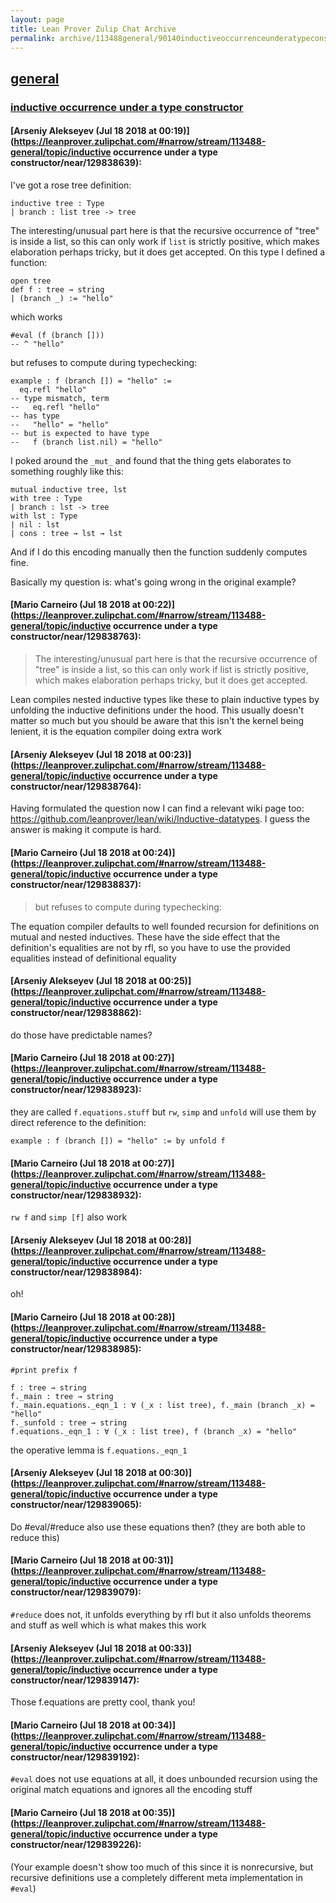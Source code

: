 ```yaml
---
layout: page
title: Lean Prover Zulip Chat Archive 
permalink: archive/113488general/90140inductiveoccurrenceunderatypeconstructor.html
---
```


## [general](index.html)
### [inductive occurrence under a type constructor](90140inductiveoccurrenceunderatypeconstructor.html)

#### [Arseniy Alekseyev (Jul 18 2018 at 00:19)](https://leanprover.zulipchat.com/#narrow/stream/113488-general/topic/inductive occurrence under a type constructor/near/129838639):
I've got a rose tree definition:

    inductive tree : Type
    | branch : list tree -> tree

The interesting/unusual part here is that the recursive occurrence of "tree" is inside a list, so this can only work if `list` is strictly positive, which makes elaboration perhaps tricky, but it does get accepted.
On this type I defined a function:

    open tree
    def f : tree → string
    | (branch _) := "hello"

which works

    #eval (f (branch []))
    -- ^ "hello"

but refuses to compute during typechecking:

    example : f (branch []) = "hello" :=
      eq.refl "hello"
    -- type mismatch, term
    --   eq.refl "hello"
    -- has type
    --   "hello" = "hello"
    -- but is expected to have type
    --   f (branch list.nil) = "hello"

I poked around the `_mut_` and found that the thing gets elaborates to something roughly like this:

    mutual inductive tree, lst
    with tree : Type
    | branch : lst -> tree
    with lst : Type
    | nil : lst
    | cons : tree → lst → lst

And if I do this encoding manually then the function suddenly computes fine.

Basically my question is: what's going wrong in the original example?

#### [Mario Carneiro (Jul 18 2018 at 00:22)](https://leanprover.zulipchat.com/#narrow/stream/113488-general/topic/inductive occurrence under a type constructor/near/129838763):
> The interesting/unusual part here is that the recursive occurrence of "tree" is inside a list, so this can only work if list is strictly positive, which makes elaboration perhaps tricky, but it does get accepted.

Lean compiles nested inductive types like these to plain inductive types by unfolding the inductive definitions under the hood. This usually doesn't matter so much but you should be aware that this isn't the kernel being lenient, it is the equation compiler doing extra work

#### [Arseniy Alekseyev (Jul 18 2018 at 00:23)](https://leanprover.zulipchat.com/#narrow/stream/113488-general/topic/inductive occurrence under a type constructor/near/129838764):
Having formulated the question now I can find a relevant wiki page too: https://github.com/leanprover/lean/wiki/Inductive-datatypes. I guess the answer is making it compute is hard.

#### [Mario Carneiro (Jul 18 2018 at 00:24)](https://leanprover.zulipchat.com/#narrow/stream/113488-general/topic/inductive occurrence under a type constructor/near/129838837):
> but refuses to compute during typechecking:

The equation compiler defaults to well founded recursion for definitions on mutual and nested inductives. These have the side effect that the definition's equalities are not by rfl, so you have to use the provided equalities instead of definitional equality

#### [Arseniy Alekseyev (Jul 18 2018 at 00:25)](https://leanprover.zulipchat.com/#narrow/stream/113488-general/topic/inductive occurrence under a type constructor/near/129838862):
do those have predictable names?

#### [Mario Carneiro (Jul 18 2018 at 00:27)](https://leanprover.zulipchat.com/#narrow/stream/113488-general/topic/inductive occurrence under a type constructor/near/129838923):
they are called `f.equations.stuff` but `rw`, `simp` and `unfold` will use them by direct reference to the definition:
```lean
example : f (branch []) = "hello" := by unfold f
```

#### [Mario Carneiro (Jul 18 2018 at 00:27)](https://leanprover.zulipchat.com/#narrow/stream/113488-general/topic/inductive occurrence under a type constructor/near/129838932):
`rw f` and `simp [f]` also work

#### [Arseniy Alekseyev (Jul 18 2018 at 00:28)](https://leanprover.zulipchat.com/#narrow/stream/113488-general/topic/inductive occurrence under a type constructor/near/129838984):
oh!

#### [Mario Carneiro (Jul 18 2018 at 00:28)](https://leanprover.zulipchat.com/#narrow/stream/113488-general/topic/inductive occurrence under a type constructor/near/129838985):
```
#print prefix f
```
```
f : tree → string
f._main : tree → string
f._main.equations._eqn_1 : ∀ (_x : list tree), f._main (branch _x) = "hello"
f._sunfold : tree → string
f.equations._eqn_1 : ∀ (_x : list tree), f (branch _x) = "hello"
```
the operative lemma is `f.equations._eqn_1`

#### [Arseniy Alekseyev (Jul 18 2018 at 00:30)](https://leanprover.zulipchat.com/#narrow/stream/113488-general/topic/inductive occurrence under a type constructor/near/129839065):
Do #eval/#reduce also use these equations then? (they are both able to reduce this)

#### [Mario Carneiro (Jul 18 2018 at 00:31)](https://leanprover.zulipchat.com/#narrow/stream/113488-general/topic/inductive occurrence under a type constructor/near/129839079):
`#reduce` does not, it unfolds everything by rfl but it also unfolds theorems and stuff as well which is what makes this work

#### [Arseniy Alekseyev (Jul 18 2018 at 00:33)](https://leanprover.zulipchat.com/#narrow/stream/113488-general/topic/inductive occurrence under a type constructor/near/129839147):
Those f.equations are pretty cool, thank you!

#### [Mario Carneiro (Jul 18 2018 at 00:34)](https://leanprover.zulipchat.com/#narrow/stream/113488-general/topic/inductive occurrence under a type constructor/near/129839192):
`#eval` does not use equations at all, it does unbounded recursion using the original match equations and ignores all the encoding stuff

#### [Mario Carneiro (Jul 18 2018 at 00:35)](https://leanprover.zulipchat.com/#narrow/stream/113488-general/topic/inductive occurrence under a type constructor/near/129839226):
(Your example doesn't show too much of this since it is nonrecursive, but recursive definitions use a completely different meta implementation in `#eval`)

